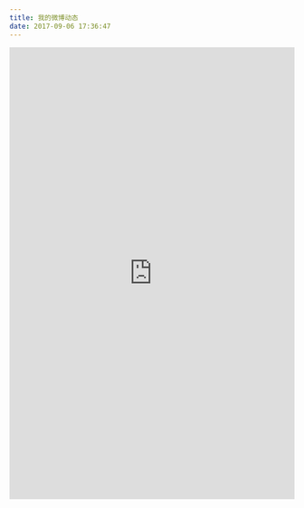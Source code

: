 ```yaml
---
title: 我的微博动态
date: 2017-09-06 17:36:47
---
```

<iframe width="100%" height="800" frameborder="0" scrolling="no" src="http://widget.weibo.com/weiboshow/index.php?language=&width=0&height=800&fansRow=2&ptype=1&speed=0&skin=5&isTitle=1&noborder=1&isWeibo=1&isFans=1&uid=1778459902&verifier=f4d2c316&dpc=1"></iframe>



